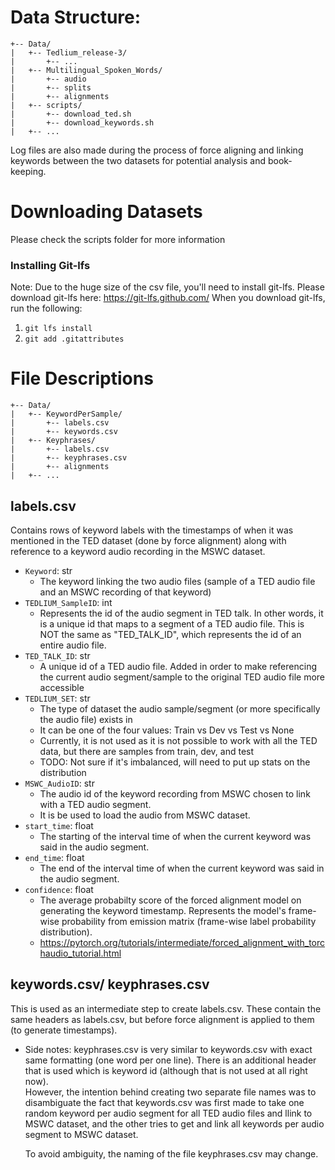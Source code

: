 # Data Structure:
```
+-- Data/
|   +-- Tedlium_release-3/
|       +-- ...
|   +-- Multilingual_Spoken_Words/
|       +-- audio
|       +-- splits
|       +-- alignments
|   +-- scripts/
|       +-- download_ted.sh
|       +-- download_keywords.sh
|   +-- ...
```

Log files are also made during the process of force aligning and linking keywords between the two datasets for potential analysis and book-keeping.

# Downloading Datasets
Please check the scripts folder for more information

### Installing Git-lfs
Note: Due to the huge size of the csv file, you'll need to install git-lfs. Please download git-lfs here: https://git-lfs.github.com/
When you download git-lfs, run the following:
1. `git lfs install`
2. `git add .gitattributes`
 
# File Descriptions
```
+-- Data/
|   +-- KeywordPerSample/
|       +-- labels.csv
|       +-- keywords.csv
|   +-- Keyphrases/
|       +-- labels.csv
|       +-- keyphrases.csv
|       +-- alignments
|   +-- ...
```
## labels.csv 
Contains rows of keyword labels with the timestamps of when it was mentioned in the TED dataset (done by force alignment) along with reference to a keyword audio recording in the MSWC dataset. 




- `Keyword`: str
  -   The keyword linking the two audio files (sample of a TED audio file and an MSWC recording of that keyword)
- `TEDLIUM_SampleID`: int 
  - Represents the id of the audio segment in TED talk. In other words, it is a unique id that maps to a segment of a TED audio file. 
                    This is NOT the same as "TED_TALK_ID", which represents the id of an entire audio file. 
- `TED_TALK_ID`: str
  - A unique id of a TED audio file. Added in order to make referencing the current audio segment/sample to the original TED audio file more accessible
- `TEDLIUM_SET`: str
  - The type of dataset the audio sample/segment (or more specifically the audio file) exists in
  - It can be one of the four values: Train vs Dev vs Test vs None
  - Currently, it is not used as it is not possible to work with all the TED data, but there are samples from train, dev, and test 
  - TODO: Not sure if it's imbalanced, will need to put up stats on the distribution 
- `MSWC_AudioID`: str
  - The audio id of the keyword recording from MSWC chosen to link with a TED audio segment. 
  - It is be used to load the audio from MSWC dataset.  
- `start_time`: float
  - The starting of the interval time of when the current keyword was said in the audio segment.
- `end_time`: float
  - The end of the interval time of when the current keyword was said in the audio segment.
- `confidence`: float
  - The average probabilty score of the forced alignment model on generating the keyword timestamp. Represents the model's frame-wise probability from emission matrix (frame-wise label probability distribution). 
  - https://pytorch.org/tutorials/intermediate/forced_alignment_with_torchaudio_tutorial.html
 
 
 


## keywords.csv/ keyphrases.csv
This is used as an intermediate step to create labels.csv. These contain the same headers as labels.csv, but before force alignment is applied to them (to generate timestamps).

- Side notes:
   keyphrases.csv is very similar to keywords.csv with exact same formatting (one word per one line). There is an additional header that is used which is keyword id (although that is not used at all right now).  
   However, the intention behind creating two separate file names was to disambiguate the fact that keywords.csv was first made to take one random keyword per audio segment for all TED audio files and llink to MSWC dataset, and the other tries to get and link all keywords per audio segment to MSWC dataset.

  To avoid ambiguity, the naming of the file keyphrases.csv may change.
  

